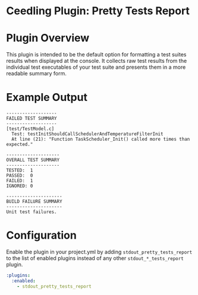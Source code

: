 # Ceedling Plugin: Pretty Tests Report

# Plugin Overview

This plugin is intended to be the default option for formatting a test suites
results when displayed at the console. It collects raw test results from the 
individual test executables of your test suite and presents them in a more 
readable summary form.

# Example Output

```
-------------------
FAILED TEST SUMMARY
-------------------
[test/TestModel.c]
  Test: testInitShouldCallSchedulerAndTemperatureFilterInit
  At line (21): "Function TaskScheduler_Init() called more times than expected."

--------------------
OVERALL TEST SUMMARY
--------------------
TESTED:  1
PASSED:  0
FAILED:  1
IGNORED: 0

---------------------
BUILD FAILURE SUMMARY
---------------------
Unit test failures.
```

# Configuration

Enable the plugin in your project.yml by adding `stdout_pretty_tests_report` to 
the list of enabled plugins instead of any other `stdout_*_tests_report` 
plugin.

``` YAML
:plugins:
  :enabled:
    - stdout_pretty_tests_report
```
